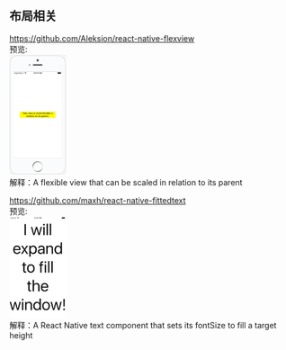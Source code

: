 ## 布局相关<br>

https://github.com/Aleksion/react-native-flexview<br>
预览:<br>
<img src="https://github.com/Aleksion/react-native-flexview/raw/master/documentation/images/ScreenShot1.png" width="20%"/>
<br>
解释：A flexible view that can be scaled in relation to its parent
<br>

https://github.com/maxh/react-native-fittedtext<br>
预览:<br>
<img src="https://github.com/maxh/react-native-fittedtext/raw/master/ios-screenshot.png" width="20%"/>
<br>
解释：A React Native text component that sets its fontSize to fill a target height
<br>
